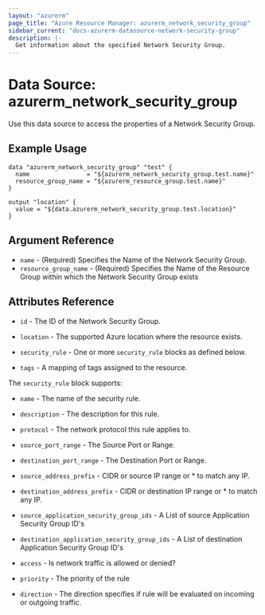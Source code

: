 ```yaml
---
layout: "azurerm"
page_title: "Azure Resource Manager: azurerm_network_security_group"
sidebar_current: "docs-azurerm-datasource-network-security-group"
description: |-
  Get information about the specified Network Security Group.
---
```


# Data Source: azurerm_network_security_group

Use this data source to access the properties of a Network Security Group.

## Example Usage

```hcl
data "azurerm_network_security_group" "test" {
  name                = "${azurerm_network_security_group.test.name}"
  resource_group_name = "${azurerm_resource_group.test.name}"
}

output "location" {
  value = "${data.azurerm_network_security_group.test.location}"
}
```

## Argument Reference

* `name` - (Required) Specifies the Name of the Network Security Group.
* `resource_group_name` - (Required) Specifies the Name of the Resource Group within which the Network Security Group exists


## Attributes Reference

* `id` - The ID of the Network Security Group.

* `location` - The supported Azure location where the resource exists.

* `security_rule` - One or more `security_rule` blocks as defined below.

* `tags` - A mapping of tags assigned to the resource.


The `security_rule` block supports:

* `name` - The name of the security rule.

* `description` - The description for this rule.

* `protocol` - The network protocol this rule applies to.

* `source_port_range` - The Source Port or Range.

* `destination_port_range` - The Destination Port or Range.

* `source_address_prefix` - CIDR or source IP range or * to match any IP.

* `destination_address_prefix` - CIDR or destination IP range or * to match any IP.

* `source_application_security_group_ids` - A List of source Application Security Group ID's

* `destination_application_security_group_ids` - A List of destination Application Security Group ID's

* `access` - Is network traffic is allowed or denied?

* `priority` - The priority of the rule

* `direction` - The direction specifies if rule will be evaluated on incoming or outgoing traffic.
